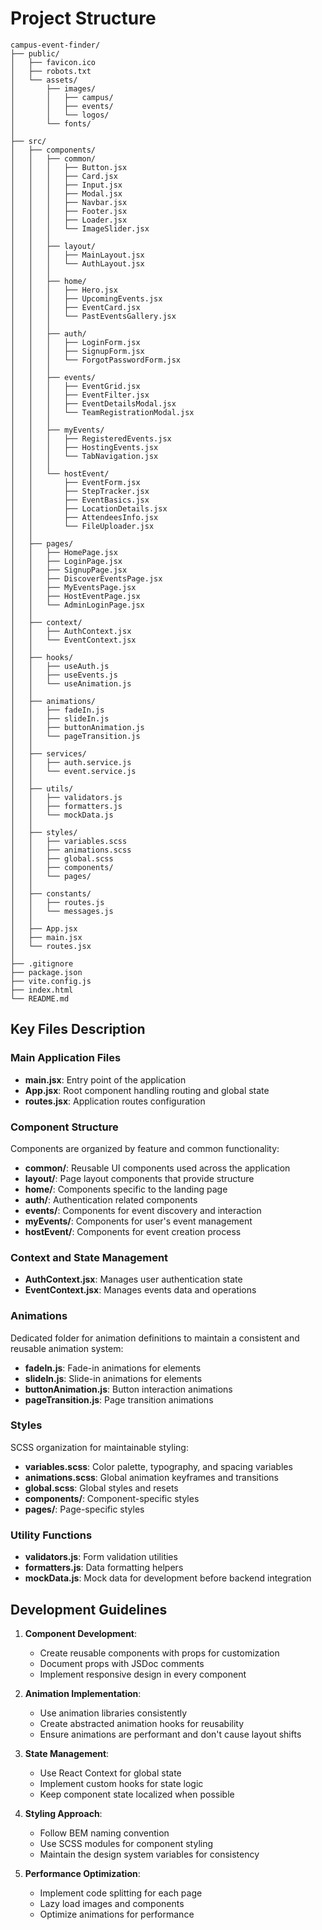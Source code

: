 # Project Structure

```
campus-event-finder/
├── public/
│   ├── favicon.ico
│   ├── robots.txt
│   └── assets/
│       ├── images/
│       │   ├── campus/
│       │   ├── events/
│       │   └── logos/
│       └── fonts/
│
├── src/
│   ├── components/
│   │   ├── common/
│   │   │   ├── Button.jsx
│   │   │   ├── Card.jsx
│   │   │   ├── Input.jsx
│   │   │   ├── Modal.jsx
│   │   │   ├── Navbar.jsx
│   │   │   ├── Footer.jsx
│   │   │   ├── Loader.jsx
│   │   │   └── ImageSlider.jsx
│   │   │
│   │   ├── layout/
│   │   │   ├── MainLayout.jsx
│   │   │   └── AuthLayout.jsx
│   │   │
│   │   ├── home/
│   │   │   ├── Hero.jsx
│   │   │   ├── UpcomingEvents.jsx
│   │   │   ├── EventCard.jsx
│   │   │   └── PastEventsGallery.jsx
│   │   │
│   │   ├── auth/
│   │   │   ├── LoginForm.jsx
│   │   │   ├── SignupForm.jsx
│   │   │   └── ForgotPasswordForm.jsx
│   │   │
│   │   ├── events/
│   │   │   ├── EventGrid.jsx
│   │   │   ├── EventFilter.jsx
│   │   │   ├── EventDetailsModal.jsx
│   │   │   └── TeamRegistrationModal.jsx
│   │   │
│   │   ├── myEvents/
│   │   │   ├── RegisteredEvents.jsx
│   │   │   ├── HostingEvents.jsx
│   │   │   └── TabNavigation.jsx
│   │   │
│   │   └── hostEvent/
│   │       ├── EventForm.jsx
│   │       ├── StepTracker.jsx
│   │       ├── EventBasics.jsx
│   │       ├── LocationDetails.jsx
│   │       ├── AttendeesInfo.jsx
│   │       └── FileUploader.jsx
│   │
│   ├── pages/
│   │   ├── HomePage.jsx
│   │   ├── LoginPage.jsx
│   │   ├── SignupPage.jsx
│   │   ├── DiscoverEventsPage.jsx
│   │   ├── MyEventsPage.jsx
│   │   ├── HostEventPage.jsx
│   │   └── AdminLoginPage.jsx
│   │
│   ├── context/
│   │   ├── AuthContext.jsx
│   │   └── EventContext.jsx
│   │
│   ├── hooks/
│   │   ├── useAuth.js
│   │   ├── useEvents.js
│   │   └── useAnimation.js
│   │
│   ├── animations/
│   │   ├── fadeIn.js
│   │   ├── slideIn.js
│   │   ├── buttonAnimation.js
│   │   └── pageTransition.js
│   │
│   ├── services/
│   │   ├── auth.service.js
│   │   └── event.service.js
│   │
│   ├── utils/
│   │   ├── validators.js
│   │   ├── formatters.js
│   │   └── mockData.js
│   │
│   ├── styles/
│   │   ├── variables.scss
│   │   ├── animations.scss
│   │   ├── global.scss
│   │   ├── components/
│   │   └── pages/
│   │
│   ├── constants/
│   │   ├── routes.js
│   │   └── messages.js
│   │
│   ├── App.jsx
│   ├── main.jsx
│   └── routes.jsx
│
├── .gitignore
├── package.json
├── vite.config.js
├── index.html
└── README.md
```

## Key Files Description

### Main Application Files

- **main.jsx**: Entry point of the application
- **App.jsx**: Root component handling routing and global state
- **routes.jsx**: Application routes configuration

### Component Structure

Components are organized by feature and common functionality:

- **common/**: Reusable UI components used across the application
- **layout/**: Page layout components that provide structure
- **home/**: Components specific to the landing page
- **auth/**: Authentication related components
- **events/**: Components for event discovery and interaction
- **myEvents/**: Components for user's event management
- **hostEvent/**: Components for event creation process

### Context and State Management

- **AuthContext.jsx**: Manages user authentication state
- **EventContext.jsx**: Manages events data and operations

### Animations

Dedicated folder for animation definitions to maintain a consistent and reusable animation system:

- **fadeIn.js**: Fade-in animations for elements
- **slideIn.js**: Slide-in animations for elements
- **buttonAnimation.js**: Button interaction animations
- **pageTransition.js**: Page transition animations

### Styles

SCSS organization for maintainable styling:

- **variables.scss**: Color palette, typography, and spacing variables
- **animations.scss**: Global animation keyframes and transitions
- **global.scss**: Global styles and resets
- **components/**: Component-specific styles
- **pages/**: Page-specific styles

### Utility Functions

- **validators.js**: Form validation utilities
- **formatters.js**: Data formatting helpers
- **mockData.js**: Mock data for development before backend integration

## Development Guidelines

1. **Component Development**:
   - Create reusable components with props for customization
   - Document props with JSDoc comments
   - Implement responsive design in every component

2. **Animation Implementation**:
   - Use animation libraries consistently
   - Create abstracted animation hooks for reusability
   - Ensure animations are performant and don't cause layout shifts

3. **State Management**:
   - Use React Context for global state
   - Implement custom hooks for state logic
   - Keep component state localized when possible

4. **Styling Approach**:
   - Follow BEM naming convention
   - Use SCSS modules for component styling
   - Maintain the design system variables for consistency

5. **Performance Optimization**:
   - Implement code splitting for each page
   - Lazy load images and components
   - Optimize animations for performance 